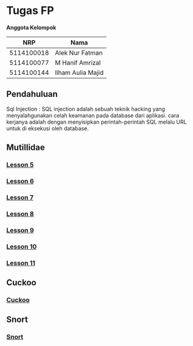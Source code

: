 # Tugas FP
**Anggota Kelompok**

| NRP         | Nama                        |
|-------------|-----------------------------|
| 5114100018  | Alek Nur Fatman             |
| 5114100077  | M Hanif Amrizal             |
| 5114100144  | Ilham Aulia Majid           |

## Pendahuluan
Sql Injection : SQL injection adalah sebuah teknik hacking yang menyalahgunakan celah keamanan pada database dari aplikasi. cara kerjanya adalah dengan menyisipkan perintah-perintah SQL melalu URL untuk di eksekusi oleh database.


## Mutillidae

### [Lesson 5](Mutillidae%20lesson%205.md)
### [Lesson 6](Mutillidae%20lesson%206.md)
### [Lesson 7](Mutillidae%20lesson%207.md)
### [Lesson 8](Mutillidae%20lesson%208.md)
### [Lesson 9](Mutillidae%20lesson%209.md)
### [Lesson 10](Mutillidae%20lesson%2010.md)
### [Lesson 11](Mutillidae%20lesson%2011.md)

## Cuckoo

### [Cuckoo](Cuckoo.md)

## Snort

### [Snort](Snort.md)
